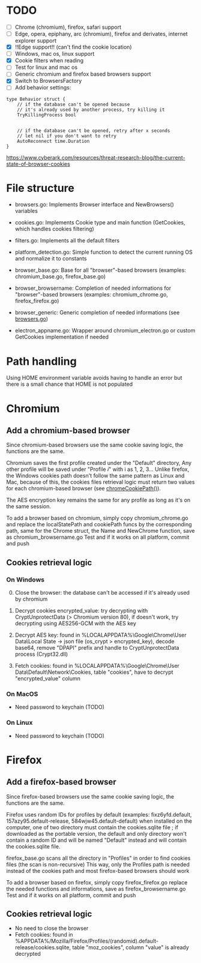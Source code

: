 # TODO

- [ ] Chrome (chromium), firefox, safari support
- [ ] Edge, opera, epiphany, arc (chromium), firefox and derivates, internet explorer support
- [x] !!Edge support!! (can't find the cookie location)
- [ ] Windows, mac os, linux support
- [x] Cookie filters when reading
- [ ] Test for linux and mac os
- [ ] Generic chromium and firefox based browsers support
- [x] Switch to BrowsersFactory
- [ ] Add behavior settings: 

```golang
type Behavior struct {
	// if the database can't be opened because
	// it's already used by another process, try killing it
	TryKillingProcess bool


	// if the database can't be opened, retry after x seconds
	// let nil if you don't want to retry
	AutoReconnect time.Duration
}
```

https://www.cyberark.com/resources/threat-research-blog/the-current-state-of-browser-cookies

# File structure

- browsers.go: Implements Browser interface and NewBrowsers() variables
- cookies.go: Implements Cookie type and main function (GetCookies, which handles cookies filtering)
- filters.go: Implements all the default filters
- platform_detection.go: Simple function to detect the current running OS and normalize it to constants

- browser_base.go: Base for all "browser"-based browsers (examples: chromium_base.go, firefox_base.go)
- browser_browsername: Completion of needed informations for "browser"-based browsers  (examples: chromium_chrome.go, firefox_firefox.go)
- browser_generic: Generic completion of needed informations (see [browsers.go](browsers.go))
- electron_appname.go: Wrapper around chromium_electron.go or custom GetCookies implementation if needed

# Path handling

Using HOME environment variable avoids having to handle an error
but there is a small chance that HOME is not populated

# Chromium

## Add a chromium-based browser

Since chromium-based browsers use the same cookie saving logic, the functions are the same.

Chromium saves the first profile created under the "Default" directory,
Any other profile will be saved under "Profile *i*" with i as 1, 2, 3...
Unlike firefox, the Windows cookies path doesn't follow the same pattern as Linux and Mac, because of this,
the cookies files retrieval logic must return two values for each chromium-based browser (see [chromeCookiePath()](chromium_chrome.go)).

The AES encryption key remains the same for any profile as long as it's on the same session.

To add a browser based on chromium, simply copy chromium_chrome.go
and replace the localStatePath and cookiePath funcs by the corresponding path,
same for the Chrome struct, the Name and NewChrome function,
save as chromium_browsername.go
Test and if it works on all platform, commit and push

## Cookies retrieval logic

### On Windows

0. Close the browser: the database can't be accessed if it's already used by chromium

1. Decrypt cookies encrypted_value: try decrypting with CryptUnprotectData (> Chromium version 80), if doesn't work, try decrypting using AES256-GCM with the AES key

2. Decrypt AES key: found in %LOCALAPPDATA%\Google\Chrome\User Data\Local State -> json file (os_crypt > encrypted_key), decode base64, remove "DPAPI" prefix and handle to CryptUnprotectData process (Crypt32.dll)

3. Fetch cookies: found in %LOCALAPPDATA%\Google\Chrome\User Data\Default\Network\Cookies, table "cookies", have to decrypt "encrypted_value" column

### On MacOS

- Need password to keychain (TODO)

### On Linux

- Need password to keychain (TODO)


# Firefox

## Add a firefox-based browser

Since firefox-based browsers use the same cookie saving logic, the functions are the same.

Firefox uses random IDs for profiles by default (examples: fixz6yfd.default, 157azy95.default-release, 584wjw45.default-default)
when installed on the computer, one of two directory must contain the cookies.sqlite file ; if downloaded as the portable version,
the default and only directory won't contain a random ID and will be named "Default" instead and will contain the cookies.sqlite file.

firefox_base.go scans all the directory in "Profiles" in order to find cookies files (the scan is non-recursive)
This way, only the Profiles path is needed instead of the cookies path and most firefox-based browsers should work

To add a browser based on firefox, simply copy firefox_firefox.go
replace the needed functions and informations, save as firefox_browsername.go
Test and if it works on all platform, commit and push

## Cookies retrieval logic

- No need to close the browser
- Fetch cookies: found in %APPDATA%/Mozilla/Firefox/Profiles/(randomid).default-release/cookies.sqlite, table "moz_cookies", column "value" is already decrypted
